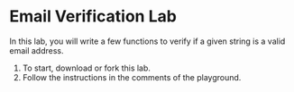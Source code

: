 # Email Verification Lab

In this lab, you will write a few functions to verify if a given string is a valid email address.

1. To start, download or fork this lab.
2. Follow the instructions in the comments of the playground.
